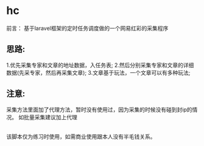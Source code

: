 # hc

前言：
 基于laravel框架的定时任务调度做的一个网易红彩的采集程序
 

## 思路:
1.优先采集专家和文章的地址数据，入任务表;
2.然后分别采集专家和文章的详细数据(先采专家，然后再采集文章);
3.文章基于玩法，一个文章可以有多种玩法;

## 注意:
采集方法里面加了代理方法，暂时没有使用过，因为采集的时候没有碰到封ip的情况。 如批量采集建议加上代理


<br>
该脚本仅为练习时使用，如需商业使用跟本人没有半毛钱关系。





